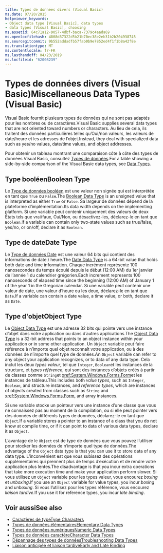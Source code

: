 ```yaml
---
title: Types de données divers (Visual Basic)
ms.date: 07/20/2015
helpviewer_keywords:
- Object data type [Visual Basic], data types
- data types [Visual Basic], choosing
ms.assetid: 64c71a12-9057-4dbf-baca-7379c4aada69
ms.openlocfilehash: 4808d87322d5b21b70ec38e2eb31b2b204938745
ms.sourcegitcommit: 9b552addadfb57fab0b9e7852ed4f1f1b8a42f8e
ms.translationtype: MT
ms.contentlocale: fr-FR
ms.lasthandoff: 04/23/2019
ms.locfileid: "62008239"
---
```

# <a name="miscellaneous-data-types-visual-basic"></a><span data-ttu-id="fb44f-102">Types de données divers (Visual Basic)</span><span class="sxs-lookup"><span data-stu-id="fb44f-102">Miscellaneous Data Types (Visual Basic)</span></span>
<span data-ttu-id="fb44f-103">Visual Basic fournit plusieurs types de données qui ne sont pas adaptés pour les nombres ou de caractères.</span><span class="sxs-lookup"><span data-stu-id="fb44f-103">Visual Basic supplies several data types that are not oriented toward numbers or characters.</span></span> <span data-ttu-id="fb44f-104">Au lieu de cela, ils traitent des données particulières telles qu’Oui/non valeurs, les valeurs de date/heure et les adresses de l’objet.</span><span class="sxs-lookup"><span data-stu-id="fb44f-104">Instead, they deal with specialized data such as yes/no values, date/time values, and object addresses.</span></span>  
  
 <span data-ttu-id="fb44f-105">Pour obtenir un tableau montrant une comparaison côte à côte des types de données Visual Basic, consultez [Types de données](../../../../visual-basic/language-reference/data-types/index.md).</span><span class="sxs-lookup"><span data-stu-id="fb44f-105">For a table showing a side-by-side comparison of the Visual Basic data types, see [Data Types](../../../../visual-basic/language-reference/data-types/index.md).</span></span>  
  
## <a name="boolean-type"></a><span data-ttu-id="fb44f-106">Type booléen</span><span class="sxs-lookup"><span data-stu-id="fb44f-106">Boolean Type</span></span>  
 <span data-ttu-id="fb44f-107">Le [Type de données booléen](../../../../visual-basic/language-reference/data-types/boolean-data-type.md) est une valeur non signée qui est interprétée en tant que `True` ou `False`.</span><span class="sxs-lookup"><span data-stu-id="fb44f-107">The [Boolean Data Type](../../../../visual-basic/language-reference/data-types/boolean-data-type.md) is an unsigned value that is interpreted as either `True` or `False`.</span></span> <span data-ttu-id="fb44f-108">Sa largeur de données dépend de la plateforme d’implémentation.</span><span class="sxs-lookup"><span data-stu-id="fb44f-108">Its data width depends on the implementing platform.</span></span> <span data-ttu-id="fb44f-109">Si une variable peut contenir uniquement des valeurs de deux États tels que vrai/faux, Oui/Non, ou désactivez-les, déclarez-le en tant que `Boolean`.</span><span class="sxs-lookup"><span data-stu-id="fb44f-109">If a variable can contain only two-state values such as true/false, yes/no, or on/off, declare it as `Boolean`.</span></span>  
  
## <a name="date-type"></a><span data-ttu-id="fb44f-110">Type de date</span><span class="sxs-lookup"><span data-stu-id="fb44f-110">Date Type</span></span>  
 <span data-ttu-id="fb44f-111">Le [Type de données Date](../../../../visual-basic/language-reference/data-types/date-data-type.md) est une valeur 64 bits qui contient des informations de date / heure.</span><span class="sxs-lookup"><span data-stu-id="fb44f-111">The [Date Data Type](../../../../visual-basic/language-reference/data-types/date-data-type.md) is a 64-bit value that holds both date and time information.</span></span> <span data-ttu-id="fb44f-112">Chaque incrément représente 100 nanosecondes du temps écoulé depuis le début (12:00 AM) du 1er janvier de l’année 1 du calendrier grégorien.</span><span class="sxs-lookup"><span data-stu-id="fb44f-112">Each increment represents 100 nanoseconds of elapsed time since the beginning (12:00 AM) of January 1 of the year 1 in the Gregorian calendar.</span></span> <span data-ttu-id="fb44f-113">Si une variable peut contenir une valeur de date, une valeur d’heure ou les deux, déclarez-le en tant que `Date`.</span><span class="sxs-lookup"><span data-stu-id="fb44f-113">If a variable can contain a date value, a time value, or both, declare it as `Date`.</span></span>  
  
## <a name="object-type"></a><span data-ttu-id="fb44f-114">Type d'objet</span><span class="sxs-lookup"><span data-stu-id="fb44f-114">Object Type</span></span>  
 <span data-ttu-id="fb44f-115">Le [Object Data Type](../../../../visual-basic/language-reference/data-types/object-data-type.md) est une adresse 32 bits qui pointe vers une instance d’objet dans votre application ou dans d’autres applications.</span><span class="sxs-lookup"><span data-stu-id="fb44f-115">The [Object Data Type](../../../../visual-basic/language-reference/data-types/object-data-type.md) is a 32-bit address that points to an object instance within your application or in some other application.</span></span> <span data-ttu-id="fb44f-116">Un `Object` variable peut faire référence à n’importe quel objet reconnaît votre application, ou à des données de n’importe quel type de données.</span><span class="sxs-lookup"><span data-stu-id="fb44f-116">An `Object` variable can refer to any object your application recognizes, or to data of any data type.</span></span> <span data-ttu-id="fb44f-117">Cela inclut les deux *types valeur*, tel que `Integer`, `Boolean`et les instances de la structure, et *types référence*, qui sont des instances d’objets créés à partir de classes comme `String`et <xref:System.Windows.Forms.Form>et les instances de tableau.</span><span class="sxs-lookup"><span data-stu-id="fb44f-117">This includes both *value types*, such as `Integer`, `Boolean`, and structure instances, and *reference types*, which are instances of objects created from classes such as `String` and <xref:System.Windows.Forms.Form>, and array instances.</span></span>  
  
 <span data-ttu-id="fb44f-118">Si une variable stocke un pointeur vers une instance d’une classe que vous ne connaissez pas au moment de la compilation, ou si elle peut pointer vers des données de différents types de données, déclarez-le en tant que `Object`.</span><span class="sxs-lookup"><span data-stu-id="fb44f-118">If a variable stores a pointer to an instance of a class that you do not know at compile time, or if it can point to data of various data types, declare it as `Object`.</span></span>  
  
 <span data-ttu-id="fb44f-119">L’avantage de le `Object` est de type de données que vous pouvez l’utiliser pour stocker les données de n’importe quel type de données.</span><span class="sxs-lookup"><span data-stu-id="fb44f-119">The advantage of the `Object` data type is that you can use it to store data of any data type.</span></span> <span data-ttu-id="fb44f-120">L’inconvénient est que vous subissez des opérations supplémentaires qui prennent plus de temps d’exécution et de rendre votre application plus lentes.</span><span class="sxs-lookup"><span data-stu-id="fb44f-120">The disadvantage is that you incur extra operations that take more execution time and make your application perform slower.</span></span> <span data-ttu-id="fb44f-121">Si vous utilisez un `Object` variable pour les types valeur, vous encourez *boxing* et *unboxing*.</span><span class="sxs-lookup"><span data-stu-id="fb44f-121">If you use an `Object` variable for value types, you incur *boxing* and *unboxing*.</span></span> <span data-ttu-id="fb44f-122">Si vous l’utilisez pour les types référence, vous encourez *liaison tardive*.</span><span class="sxs-lookup"><span data-stu-id="fb44f-122">If you use it for reference types, you incur *late binding*.</span></span>  
  
## <a name="see-also"></a><span data-ttu-id="fb44f-123">Voir aussi</span><span class="sxs-lookup"><span data-stu-id="fb44f-123">See also</span></span>

- [<span data-ttu-id="fb44f-124">Caractères de type</span><span class="sxs-lookup"><span data-stu-id="fb44f-124">Type Characters</span></span>](../../../../visual-basic/programming-guide/language-features/data-types/type-characters.md)
- [<span data-ttu-id="fb44f-125">Types de données élémentaires</span><span class="sxs-lookup"><span data-stu-id="fb44f-125">Elementary Data Types</span></span>](../../../../visual-basic/programming-guide/language-features/data-types/elementary-data-types.md)
- [<span data-ttu-id="fb44f-126">Types de données numériques</span><span class="sxs-lookup"><span data-stu-id="fb44f-126">Numeric Data Types</span></span>](../../../../visual-basic/programming-guide/language-features/data-types/numeric-data-types.md)
- [<span data-ttu-id="fb44f-127">Types de données caractère</span><span class="sxs-lookup"><span data-stu-id="fb44f-127">Character Data Types</span></span>](../../../../visual-basic/programming-guide/language-features/data-types/character-data-types.md)
- [<span data-ttu-id="fb44f-128">Dépannage des types de données</span><span class="sxs-lookup"><span data-stu-id="fb44f-128">Troubleshooting Data Types</span></span>](../../../../visual-basic/programming-guide/language-features/data-types/troubleshooting-data-types.md)
- [<span data-ttu-id="fb44f-129">Liaison anticipée et liaison tardive</span><span class="sxs-lookup"><span data-stu-id="fb44f-129">Early and Late Binding</span></span>](../../../../visual-basic/programming-guide/language-features/early-late-binding/index.md)
